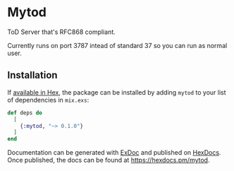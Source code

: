 # Mytod

ToD Server that's RFC868 compliant.

Currently runs on port 3787 intead of standard 37 so you can run as normal user.

## Installation

If [available in Hex](https://hex.pm/docs/publish), the package can be installed
by adding `mytod` to your list of dependencies in `mix.exs`:

```elixir
def deps do
  [
    {:mytod, "~> 0.1.0"}
  ]
end
```

Documentation can be generated with [ExDoc](https://github.com/elixir-lang/ex_doc)
and published on [HexDocs](https://hexdocs.pm). Once published, the docs can
be found at <https://hexdocs.pm/mytod>.

